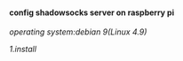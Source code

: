 #### config shadowsocks server on raspberry pi
_operating system:debian 9(Linux 4.9)_  

*1.install*  
